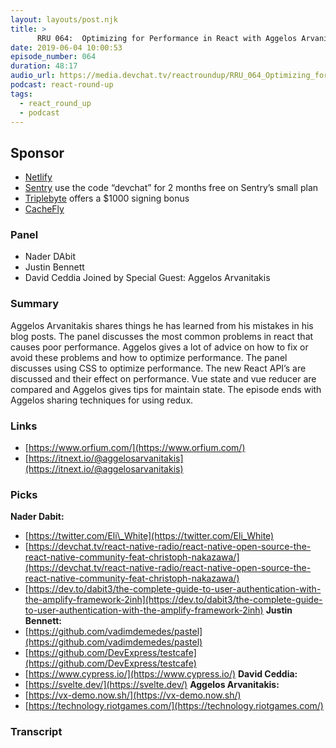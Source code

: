 ```yaml
---
layout: layouts/post.njk
title: >
      RRU 064:  Optimizing for Performance in React with Aggelos Arvanitakis
date: 2019-06-04 10:00:53
episode_number: 064
duration: 48:17
audio_url: https://media.devchat.tv/reactroundup/RRU_064_Optimizing_for_Performance_in_React_with_Aggelos_Arvanitakis.mp3
podcast: react-round-up
tags: 
  - react_round_up
  - podcast
---
```


## **Sponsor**

- [Netlify](https://www.netlify.com/)
- [Sentry](http://sentry.io/) use the code “devchat” for 2 months free on Sentry’s small plan
- [Triplebyte](https://triplebyte.com/react) offers a $1000 signing bonus
- [CacheFly](https://www.cachefly.com/)

### **Panel**

- Nader DAbit
- Justin Bennett
- David Ceddia
Joined by Special Guest: Aggelos Arvanitakis
### **Summary**
Aggelos Arvanitakis shares things he has learned from his mistakes in his blog posts. The panel discusses the most common problems in react that causes poor performance. Aggelos gives a lot of advice on how to fix or avoid these problems and how to optimize performance. The panel discusses using CSS to optimize performance. The new React API’s are discussed and their effect on performance. Vue state and vue reducer are compared and Aggelos gives tips for maintain state. The episode ends with Aggelos sharing techniques for using redux.
### **Links**

- [https://www.orfium.com/](https://www.orfium.com/)
- [https://itnext.io/@aggelosarvanitakis](https://itnext.io/@aggelosarvanitakis)

### **Picks**
 **Nader Dabit:**
- [https://twitter.com/Eli\_White](https://twitter.com/Eli_White)
- [https://devchat.tv/react-native-radio/react-native-open-source-the-react-native-community-feat-christoph-nakazawa/](https://devchat.tv/react-native-radio/react-native-open-source-the-react-native-community-feat-christoph-nakazawa/)
- [https://dev.to/dabit3/the-complete-guide-to-user-authentication-with-the-amplify-framework-2inh](https://dev.to/dabit3/the-complete-guide-to-user-authentication-with-the-amplify-framework-2inh)
**Justin Bennett:**
- [https://github.com/vadimdemedes/pastel](https://github.com/vadimdemedes/pastel)
- [https://github.com/DevExpress/testcafe](https://github.com/DevExpress/testcafe)
- [https://www.cypress.io/](https://www.cypress.io/)
**David Ceddia:**
- [https://svelte.dev/](https://svelte.dev/)
**Aggelos Arvanitakis:**
- [https://vx-demo.now.sh/](https://vx-demo.now.sh/)
- [https://technology.riotgames.com/](https://technology.riotgames.com/)


### Transcript


